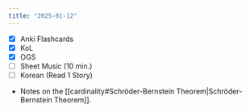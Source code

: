 ```yaml
---
title: "2025-01-12"
---
```


- [x] Anki Flashcards
- [x] KoL
- [x] OGS
- [ ] Sheet Music (10 min.)
- [ ] Korean (Read 1 Story)

* Notes on the [[cardinality#Schröder-Bernstein Theorem|Schröder-Bernstein Theorem]].